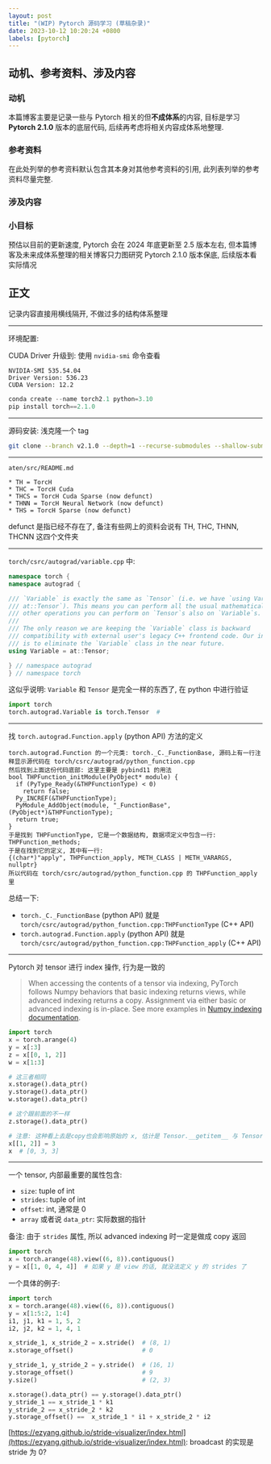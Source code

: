 ```yaml
---
layout: post
title: "(WIP) Pytorch 源码学习 (草稿杂录)"
date: 2023-10-12 10:20:24 +0800
labels: [pytorch]
---
```


## 动机、参考资料、涉及内容

### 动机

本篇博客主要是记录一些与 Pytorch 相关的但**不成体系**的内容, 目标是学习 **Pytorch 2.1.0** 版本的底层代码, 后续再考虑将相关内容成体系地整理.

### 参考资料

在此处列举的参考资料默认包含其本身对其他参考资料的引用, 此列表列举的参考资料尽量完整.

### 涉及内容



### 小目标

预估以目前的更新速度, Pytorch 会在 2024 年底更新至 2.5 版本左右, 但本篇博客及未来成体系整理的相关博客只力图研究 Pytorch 2.1.0 版本保底, 后续版本看实际情况


## 正文

记录内容直接用横线隔开, 不做过多的结构体系整理

<hr/>

环境配置: 

CUDA Driver 升级到: 使用 `nvidia-smi` 命令查看

```
NVIDIA-SMI 535.54.04
Driver Version: 536.23
CUDA Version: 12.2
```

```python
conda create --name torch2.1 python=3.10
pip install torch==2.1.0
```

<hr/>

源码安装: 浅克隆一个 tag

```bash
git clone --branch v2.1.0 --depth=1 --recurse-submodules --shallow-submodules https://github.com/pytorch/pytorch
```

<hr/>

`aten/src/README.md`

```
* TH = TorcH
* THC = TorcH Cuda
* THCS = TorcH Cuda Sparse (now defunct)
* THNN = TorcH Neural Network (now defunct)
* THS = TorcH Sparse (now defunct)
```

defunct 是指已经不存在了, 备注有些网上的资料会说有 TH, THC, THNN, THCNN 这四个文件夹

<hr/>

`torch/csrc/autograd/variable.cpp` 中:

```cpp
namespace torch {
namespace autograd {

/// `Variable` is exactly the same as `Tensor` (i.e. we have `using Variable =
/// at::Tensor`). This means you can perform all the usual mathematical and
/// other operations you can perform on `Tensor`s also on `Variable`s.
///
/// The only reason we are keeping the `Variable` class is backward
/// compatibility with external user's legacy C++ frontend code. Our intention
/// is to eliminate the `Variable` class in the near future.
using Variable = at::Tensor;

} // namespace autograd
} // namespace torch
```

这似乎说明: `Variable` 和 `Tensor` 是完全一样的东西了, 在 python 中进行验证

```python
import torch
torch.autograd.Variable is torch.Tensor  # 
```

<hr/>

找 `torch.autograd.Function.apply` (python API) 方法的定义

```
torch.autograd.Function 的一个元类: torch._C._FunctionBase, 源码上有一行注释显示源代码在 torch/csrc/autograd/python_function.cpp
然后找到上面这份代码底部: 这里主要是 pybind11 的用法
bool THPFunction_initModule(PyObject* module) {
  if (PyType_Ready(&THPFunctionType) < 0)
    return false;
  Py_INCREF(&THPFunctionType);
  PyModule_AddObject(module, "_FunctionBase", (PyObject*)&THPFunctionType);
  return true;
}
于是找到 THPFunctionType, 它是一个数据结构, 数据项定义中包含一行:
THPFunction_methods;
于是在找到它的定义, 其中有一行:
{(char*)"apply", THPFunction_apply, METH_CLASS | METH_VARARGS, nullptr}
所以代码在 torch/csrc/autograd/python_function.cpp 的 THPFunction_apply 里
```

总结一下:

- `torch._C._FunctionBase` (python API) 就是 `torch/csrc/autograd/python_function.cpp:THPFunctionType` (C++ API)
- `torch.autograd.Function.apply` (python API) 就是 `torch/csrc/autograd/python_function.cpp:THPFunction_apply` (C++ API)

<hr/>

Pytorch 对 tensor 进行 index 操作, 行为是一致的

> When accessing the contents of a tensor via indexing, PyTorch follows Numpy behaviors that basic indexing returns views, while advanced indexing returns a copy. Assignment via either basic or advanced indexing is in-place. See more examples in [Numpy indexing documentation](https://numpy.org/doc/stable/reference/arrays.indexing.html).

```python
import torch
x = torch.arange(4)
y = x[:3]
z = x[[0, 1, 2]]
w = x[1:3]

# 这三者相同
x.storage().data_ptr()
y.storage().data_ptr()
w.storage().data_ptr()

# 这个跟前面的不一样
z.storage().data_ptr()

# 注意: 这种看上去是copy也会影响原始的 x, 估计是 Tensor.__getitem__ 与 Tensor.__setitem__ 语义有区别
x[[1, 2]] = 3
x  # [0, 3, 3]
```

<hr/>

一个 tensor, 内部最重要的属性包含:

- `size`: tuple of int
- `strides`: tuple of int
- `offset`: int, 通常是 0
- `array` 或者说 `data_ptr`: 实际数据的指针

备注: 由于 `strides` 属性, 所以 advanced indexing 时一定是做成 copy 返回

```python
import torch
x = torch.arange(48).view((6, 8)).contiguous()
y = x[[1, 0, 4, 4]]  # 如果 y 是 view 的话, 就没法定义 y 的 strides 了
```

一个具体的例子:

```python
import torch
x = torch.arange(48).view((6, 8)).contiguous()
y = x[1:5:2, 1:4]
i1, j1, k1 = 1, 5, 2
i2, j2, k2 = 1, 4, 1

x_stride_1, x_stride_2 = x.stride()  # (8, 1)
x.storage_offset()                   # 0

y_stride_1, y_stride_2 = y.stride()  # (16, 1)
y.storage_offset()                   # 9
y.size()                             # (2, 3)

x.storage().data_ptr() == y.storage().data_ptr()
y_stride_1 == x_stride_1 * k1
y_stride_2 == x_stride_2 * k2
y.storage_offset() ==  x_stride_1 * i1 + x_stride_2 * i2
```

[https://ezyang.github.io/stride-visualizer/index.html](https://ezyang.github.io/stride-visualizer/index.html): broadcast 的实现是 stride 为 0?
